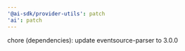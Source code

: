 ```yaml
---
'@ai-sdk/provider-utils': patch
'ai': patch
---
```


chore (dependencies): update eventsource-parser to 3.0.0
